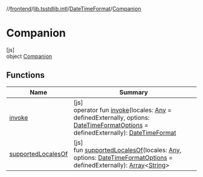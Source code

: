 //[frontend](../../../../index.md)/[lib.tsstdlib.intl](../../index.md)/[DateTimeFormat](../index.md)/[Companion](index.md)

# Companion

[js]\
object [Companion](index.md)

## Functions

| Name | Summary |
|---|---|
| [invoke](invoke.md) | [js]<br>operator fun [invoke](invoke.md)(locales: [Any](https://kotlinlang.org/api/latest/jvm/stdlib/kotlin/-any/index.html) = definedExternally, options: [DateTimeFormatOptions](../../-date-time-format-options/index.md) = definedExternally): [DateTimeFormat](../index.md) |
| [supportedLocalesOf](supported-locales-of.md) | [js]<br>fun [supportedLocalesOf](supported-locales-of.md)(locales: [Any](https://kotlinlang.org/api/latest/jvm/stdlib/kotlin/-any/index.html), options: [DateTimeFormatOptions](../../-date-time-format-options/index.md) = definedExternally): [Array](https://kotlinlang.org/api/latest/jvm/stdlib/kotlin/-array/index.html)&lt;[String](https://kotlinlang.org/api/latest/jvm/stdlib/kotlin/-string/index.html)&gt; |
